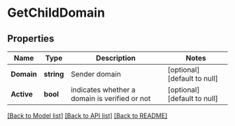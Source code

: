 # GetChildDomain

## Properties
Name | Type | Description | Notes
------------ | ------------- | ------------- | -------------
**Domain** | **string** | Sender domain | [optional] [default to null]
**Active** | **bool** | indicates whether a domain is verified or not | [optional] [default to null]

[[Back to Model list]](../README.md#documentation-for-models) [[Back to API list]](../README.md#documentation-for-api-endpoints) [[Back to README]](../README.md)


